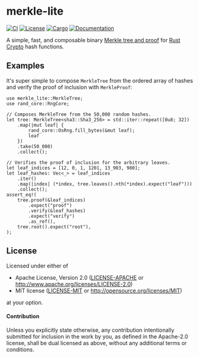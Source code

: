 # merkle-lite

[![CI](https://github.com/keithnoguchi/merkle-lite/actions/workflows/ci.yml/badge.svg)](
https://github.com/keithnoguchi/merkle-lite/actions)
[![License](https://img.shields.io/badge/license-Apache--2.0_OR_MIT-blue.svg)](
https://github.com/keithnoguchi/merkle-lite)
[![Cargo](https://img.shields.io/crates/v/merkle-lite.svg)](
https://crates.io/crates/merkle-lite)
[![Documentation](https://docs.rs/merkle-lite/badge.svg)](
https://docs.rs/merkle-lite)

A simple, fast, and composable binary [Merkle tree and proof]
for [Rust Crypto] hash functions.

## Examples

It's super simple to compose `MerkleTree` from the ordered array
of hashes and verify the proof of inclusion with `MerkleProof`:

```
use merkle_lite::MerkleTree;
use rand_core::RngCore;

// Composes MerkleTree from the 50,000 random hashes.
let tree: MerkleTree<sha3::Sha3_256> = std::iter::repeat([0u8; 32])
    .map(|mut leaf| {
        rand_core::OsRng.fill_bytes(&mut leaf);
        leaf
    })
    .take(50_000)
    .collect();

// Verifies the proof of inclusion for the arbitrary leaves.
let leaf_indices = [12, 0, 1, 1201, 13_903, 980];
let leaf_hashes: Vec<_> = leaf_indices
    .iter()
    .map(|index| (*index, tree.leaves().nth(*index).expect("leaf")))
    .collect();
assert_eq!(
    tree.proof(&leaf_indices)
        .expect("proof")
        .verify(&leaf_hashes)
        .expect("verify")
        .as_ref(),
    tree.root().expect("root"),
);
```

## License

Licensed under either of

 * Apache License, Version 2.0 ([LICENSE-APACHE](LICENSE-APACHE) or http://www.apache.org/licenses/LICENSE-2.0)
 * MIT license ([LICENSE-MIT](LICENSE-MIT) or http://opensource.org/licenses/MIT)

at your option.

#### Contribution

Unless you explicitly state otherwise, any contribution intentionally submitted
for inclusion in the work by you, as defined in the Apache-2.0 license, shall be
dual licensed as above, without any additional terms or conditions.

[merkle tree and proof]: https://en.wikipedia.org/wiki/Merkle_tree
[rust crypto]: https://github.com/RustCrypto
